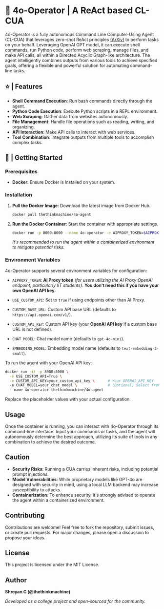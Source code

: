 # 🤖 4o-Operator | A ReAct based CL-CUA

4o-Operator is a fully autonomous Command Line Computer-Using Agent (CL-CUA) that leverages zero-shot ReAct principles [(ArXiv)](https://arxiv.org/abs/2210.03629) to perform tasks on your behalf. Leveraging OpenAI GPT model, it can execute shell commands, run Python code, perform web scraping, manage files, and make API calls, all within a Directed Acyclic Graph-like architecture. The agent intelligently combines outputs from various tools to achieve specified goals, offering a flexible and powerful solution for automating command-line tasks.

## ⭐ | Features

- **Shell Command Execution**: Run bash commands directly through the agent.
- **Python Code Execution**: Execute Python scripts in a REPL environment.
- **Web Scraping**: Gather data from websites autonomously.
- **File Management**: Handle file operations such as reading, writing, and organizing.
- **API Interaction**: Make API calls to interact with web services.
- **Tool Combination**: Integrate outputs from multiple tools to accomplish complex tasks.

## 🧪 | Getting Started

### Prerequisites

- **Docker**: Ensure Docker is installed on your system.

### Installation

1. **Pull the Docker Image**: Download the latest image from Docker Hub.

   ```bash
   docker pull thethinkmachine/4o-agent
   ```

2. **Run the Docker Container**: Start the container with appropriate settings.

   ```bash
   docker run -p 8000:8000 --name 4o-operator -e AIPROXY_TOKEN=$AIPROXY_TOKEN thethinkmachine/4o-agent
   ```

   *It's recommended to run the agent within a containerized environment to mitigate potential risks.*

### Environment Variables

4o-Operator supports several environment variables for configuration:

- `AIPROXY_TOKEN`: **AI Proxy token** *(for users utilizing the AI Proxy OpenAI endpoint, particularly IIT students)*. **You don't need this if you have your own OpenAI API key.**

- `USE_CUSTOM_API`: Set to `true` if using endpoints other than AI Proxy.
- `CUSTOM_BASE_URL`: Custom API base URL (defaults to `https://api.openai.com/v1/`).
- `CUSTOM_API_KEY`: Custom API key (your **OpenAI API key** if a custom base URL is not defined).
- `CHAT_MODEL`: Chat model name (defaults to `gpt-4o-mini`).
- `EMBEDDING_MODEL`: Embedding model name (defaults to `text-embedding-3-small`).

To run the agent with your OpenAI API key:

```bash
docker run -it -p 8000:8000 \
  -e USE_CUSTOM_API=True \
  -e CUSTOM_API_KEY=your_custom_api_key \      # Your OPENAI_API_KEY
  -e CHAT_MODEL=your_chat_model \              # (Optional) Select from any OpenAI model (uses `gpt-4o-mini` by default)
  --name 4o-operator thethinkmachine/4o-agent
```

Replace the placeholder values with your actual configuration.

## Usage

Once the container is running, you can interact with 4o-Operator through its command-line interface. Input your commands or tasks, and the agent will autonomously determine the best approach, utilizing its suite of tools in any combination to achieve the desired outcome.

## Caution

- **Security Risks**: Running a CUA carries inherent risks, including potential prompt injections.
- **Model Vulnerabilities**: While proprietary models like GPT-4o are designed with security in mind, using a local LLM backend may increase susceptibility to attacks.
- **Containerization**: To enhance security, it's strongly advised to operate the agent within a containerized environment.

## Contributing

Contributions are welcome! Feel free to fork the repository, submit issues, or create pull requests. For major changes, please open a discussion to propose your ideas.

## License

This project is licensed under the MIT License.

## Author

**Shreyan C (@thethinkmachine)**

*Developed as a college project and open-sourced for the community.*
